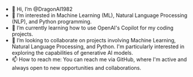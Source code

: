 - 👋 Hi, I’m @DragonAI1982
- 👀 I’m interested in Machine Learning (ML), Natural Language Processing (NLP), and Python programming.
- 🌱 I’m currently learning how to use OpenAI's Copilot for my coding projects.
- 💞️ I’m looking to collaborate on projects involving Machine Learning, Natural Language Processing, and Python. I'm particularly interested in exploring the capabilities of generative AI models.
- 📫 How to reach me: You can reach me via GitHub, where I'm active and always open to new opportunities and collaborations.

<!---
DragonAI1982/DragonAI1982 is a ✨ special ✨ repository because its `README.md` (this file) appears on your GitHub profile.
You can click the Preview link to take a look at your changes.
--->
